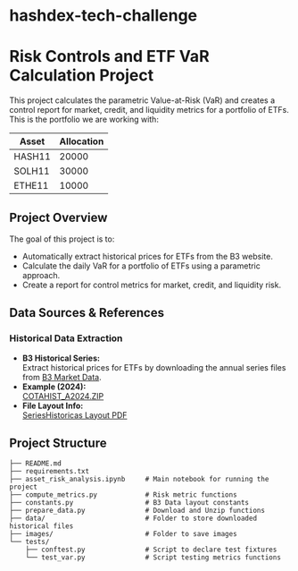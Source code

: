 # hashdex-tech-challenge
# Risk Controls and ETF VaR Calculation Project

This project calculates the parametric Value-at-Risk (VaR) and creates a control report for market, credit, and liquidity metrics for a portfolio of ETFs.
This is the portfolio we are working with:

| **Asset**  | **Allocation** |
|--------|------------|
| HASH11 | 20000      |
| SOLH11 | 30000      |
| ETHE11 | 10000      |

## Project Overview

The goal of this project is to:
- Automatically extract historical prices for ETFs from the B3 website.
- Calculate the daily VaR for a portfolio of ETFs using a parametric approach.
- Create a report for control metrics for market, credit, and liquidity risk.

## Data Sources & References

### Historical Data Extraction
- **B3 Historical Series:**  
  Extract historical prices for ETFs by downloading the annual series files from [B3 Market Data](http://www.b3.com.br/pt_br/market-data-e-indices/servicos-de-dados/market-data/historico/mercado-avista/series-historicas/).  
- **Example (2024):**  
  [COTAHIST_A2024.ZIP](http://bvmf.bmfbovespa.com.br/InstDados/SerHist/COTAHIST_A2024.ZIP)
- **File Layout Info:**  
  [SeriesHistoricas Layout PDF](http://www.b3.com.br/data/files/C8/F3/08/B4/297BE410F816C9E492D828A8/SeriesHistoricas_Layout.pdf)


## Project Structure

```plaintext
├── README.md
├── requirements.txt
├── asset_risk_analysis.ipynb     # Main notebook for running the project
├── compute_metrics.py            # Risk metric functions
├── constants.py                  # B3 Data layout constants
├── prepare_data.py               # Download and Unzip functions
├── data/                         # Folder to store downloaded historical files
├── images/                       # Folder to save images 
└── tests/                       
    ├── conftest.py               # Script to declare test fixtures
    └── test_var.py               # Script testing metrics functions
``` 